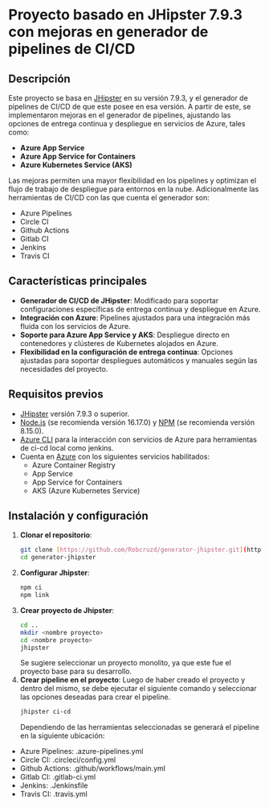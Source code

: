 # Proyecto basado en JHipster 7.9.3 con mejoras en generador de pipelines de CI/CD

## Descripción

Este proyecto se basa en [JHipster](https://www.jhipster.tech/) en su versión 7.9.3, y el generador de pipelines de CI/CD de que este posee en esa versión. A partir de este, se implementaron mejoras en el generador de pipelines, ajustando las opciones de entrega continua y despliegue en servicios de Azure, tales como:

- **Azure App Service**
- **Azure App Service for Containers**
- **Azure Kubernetes Service (AKS)**

Las mejoras permiten una mayor flexibilidad en los pipelines y optimizan el flujo de trabajo de despliegue para entornos en la nube.
Adicionalmente las herramientas de CI/CD con las que cuenta el generador son:

- Azure Pipelines
- Circle CI
- Github Actions
- Gitlab CI
- Jenkins
- Travis CI

## Características principales

- **Generador de CI/CD de JHipster**: Modificado para soportar configuraciones específicas de entrega continua y despliegue en Azure.
- **Integración con Azure**: Pipelines ajustados para una integración más fluida con los servicios de Azure.
- **Soporte para Azure App Service y AKS**: Despliegue directo en contenedores y clústeres de Kubernetes alojados en Azure.
- **Flexibilidad en la configuración de entrega continua**: Opciones ajustadas para soportar despliegues automáticos y manuales según las necesidades del proyecto.

## Requisitos previos

- [JHipster](https://www.jhipster.tech/) versión 7.9.3 o superior.
- [Node.js](https://nodejs.org/) (se recomienda versión 16.17.0) y [NPM](https://www.npmjs.com/) (se recomienda versión 8.15.0).
- [Azure CLI](https://docs.microsoft.com/en-us/cli/azure/install-azure-cli) para la interacción con servicios de Azure para herramientas de ci-cd local como jenkins.
- Cuenta en [Azure](https://azure.microsoft.com/) con los siguientes servicios habilitados:
  - Azure Container Registry
  - App Service
  - App Service for Containers
  - AKS (Azure Kubernetes Service)

## Instalación y configuración

1. **Clonar el repositorio**:
   ```bash
   git clone [https://github.com/Robcruzd/generator-jhipster.git](https://github.com/Robcruzd/generator-jhipster.git)
   cd generator-jhipster
   
2. **Configurar Jhipster**:
   ```bash
   npm ci
   npm link
3. **Crear proyecto de Jhipster**:
   ```bash
   cd ..
   mkdir <nombre proyecto>
   cd <nombre proyecto>
   jhipster
   ```
   Se sugiere seleccionar un proyecto monolito, ya que este fue el proyecto base para su desarrollo.
4. **Crear pipeline en el proyecto**:
   Luego de haber creado el proyecto y dentro del mismo, se debe ejecutar el siguiente comando y seleccionar las opciones deseadas para crear el pipeline.
   ```bash
   jhipster ci-cd
   ```
   Dependiendo de las herramientas seleccionadas se generará el pipeline en la siguiente ubicación:

- Azure Pipelines: .azure-pipelines.yml
- Circle CI: .circleci/config.yml
- Github Actions: .github/workflows/main.yml
- Gitlab CI: .gitlab-ci.yml
- Jenkins: .Jenkinsfile
- Travis CI: .travis.yml

